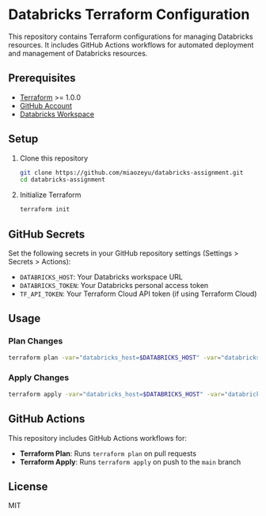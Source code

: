 # Databricks Terraform Configuration

This repository contains Terraform configurations for managing Databricks resources. It includes GitHub Actions workflows for automated deployment and management of Databricks resources.

## Prerequisites

- [Terraform](https://www.terraform.io/downloads.html) >= 1.0.0
- [GitHub Account](https://github.com)
- [Databricks Workspace](https://www.databricks.com/)

## Setup

1. Clone this repository
   ```bash
   git clone https://github.com/miaozeyu/databricks-assignment.git
   cd databricks-assignment
   ```

2. Initialize Terraform
   ```bash
   terraform init
   ```

## GitHub Secrets

Set the following secrets in your GitHub repository settings (Settings > Secrets > Actions):

- `DATABRICKS_HOST`: Your Databricks workspace URL
- `DATABRICKS_TOKEN`: Your Databricks personal access token
- `TF_API_TOKEN`: Your Terraform Cloud API token (if using Terraform Cloud)

## Usage

### Plan Changes

```bash
terraform plan -var="databricks_host=$DATABRICKS_HOST" -var="databricks_token=$DATABRICKS_TOKEN"
```

### Apply Changes

```bash
terraform apply -var="databricks_host=$DATABRICKS_HOST" -var="databricks_token=$DATABRICKS_TOKEN"
```

## GitHub Actions

This repository includes GitHub Actions workflows for:

- **Terraform Plan**: Runs `terraform plan` on pull requests
- **Terraform Apply**: Runs `terraform apply` on push to the `main` branch

## License

MIT
